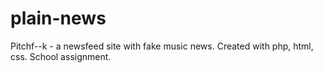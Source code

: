 # plain-news
Pitchf--k - a newsfeed site with fake music news. Created with php, html, css.
School assignment.
